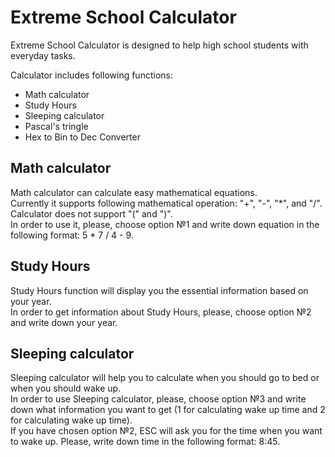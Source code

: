 # Extreme School Calculator

Extreme School Calculator is designed to help high school students with everyday tasks. 
  
Calculator includes following functions:
- Math calculator 
- Study Hours
- Sleeping calculator
- Pascal's tringle
- Hex to Bin to Dec Converter
  
    
      
## Math calculator  
Math calculator can calculate easy mathematical equations.   
Currently it supports following mathematical operation: "+", "-", "\*", and "/". Calculator does not support "(" and ")".   
In order to use it, please, choose option №1 and write down equation in the following format: 5 * 7 / 4 - 9.
  
  
  
## Study Hours
Study Hours function will display you the essential information based on your year.  
In order to get information about Study Hours, please, choose option №2 and write down your year.  

## Sleeping calculator  
Sleeping calculator will help you to calculate when you should go to bed or when you should wake up.  
In order to use Sleeping calculator, please, choose option №3 and write down what information you want to get (1 for calculating wake up time and 2 for calculating wake up time).  
If you have chosen option №2, ESC will ask you for the time when you want to wake up. Please, write down time in the following format: 8:45.  
  
    
      


